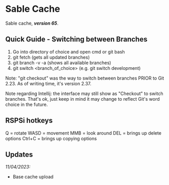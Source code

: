 # Sable Cache

Sable cache, **_version 65_**.

## Quick Guide - Switching between Branches
1. Go into directory of choice and open cmd or git bash 
2. git fetch (gets all updated branches)
3. git branch -v -a (shows all available branches)
4. git switch <branch_of_choice> (e.g. git switch development)

Note: "git checkout" was the way to switch between branches PRIOR to Git 2.23. As of writing time, it's version 2.37.

Note regarding Intellij: the interface may still show as "Checkout" to switch branches. That's ok, just keep in mind it may change to reflect Git's word choice in the future.


## RSPSi hotkeys
Q = rotate
WASD = movement
MMB = look around
DEL = brings up delete options
Ctrl+C = brings up copying options

## Updates

_11/04/2023:_
- Base cache upload

